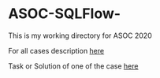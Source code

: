 # ASOC-SQLFlow-
This is my working directory for ASOC 2020

For all cases description [here](https://github.com/AayushTyagi1/ASOC-SQLFlow-/blob/master/Real-World%20Cases.md)

Task or Solution of one of the case [here](https://github.com/AayushTyagi1/ASOC-SQLFlow-/tree/master/Task)
